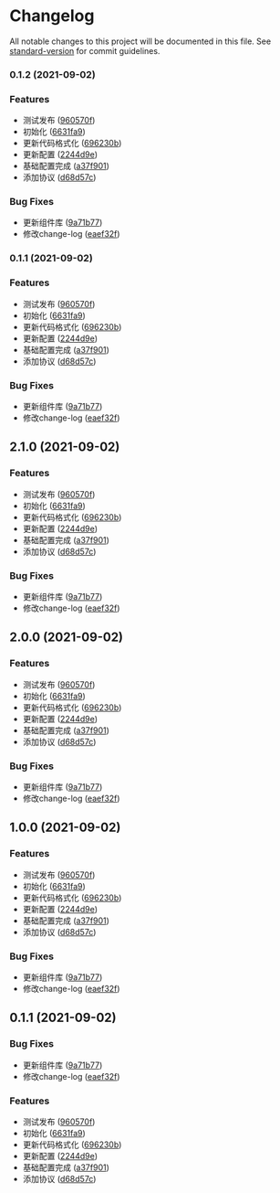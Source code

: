 # Changelog

All notable changes to this project will be documented in this file. See [standard-version](https://github.com/conventional-changelog/standard-version) for commit guidelines.

### 0.1.2 (2021-09-02)


### Features

* 测试发布 ([960570f](https://github.com/mkRui/Mor-ui/commit/960570ff147961dffe011593337e2cf9d52604e4))
* 初始化 ([6631fa9](https://github.com/mkRui/Mor-ui/commit/6631fa93b0cf3f980cce70fc84fada7eadabdeab))
* 更新代码格式化 ([696230b](https://github.com/mkRui/Mor-ui/commit/696230bc0e4f28ef8089a6182c0a127831110c31))
* 更新配置 ([2244d9e](https://github.com/mkRui/Mor-ui/commit/2244d9e15461656c8545ddfeee4c0cc8ca71e378))
* 基础配置完成 ([a37f901](https://github.com/mkRui/Mor-ui/commit/a37f9010dd5e5eef42c9ff50f9d49f5f09ff2390))
* 添加协议 ([d68d57c](https://github.com/mkRui/Mor-ui/commit/d68d57c49912a5797f0445d052912cd883cb62b7))


### Bug Fixes

* 更新组件库 ([9a71b77](https://github.com/mkRui/Mor-ui/commit/9a71b773144715eb5d95e3031ef9d61dd72757a5))
* 修改change-log ([eaef32f](https://github.com/mkRui/Mor-ui/commit/eaef32ffe097c2da71c46d34d853eecfb6b603fb))

### 0.1.1 (2021-09-02)


### Features

* 测试发布 ([960570f](https://github.com/mkRui/Mor-ui/commit/960570ff147961dffe011593337e2cf9d52604e4))
* 初始化 ([6631fa9](https://github.com/mkRui/Mor-ui/commit/6631fa93b0cf3f980cce70fc84fada7eadabdeab))
* 更新代码格式化 ([696230b](https://github.com/mkRui/Mor-ui/commit/696230bc0e4f28ef8089a6182c0a127831110c31))
* 更新配置 ([2244d9e](https://github.com/mkRui/Mor-ui/commit/2244d9e15461656c8545ddfeee4c0cc8ca71e378))
* 基础配置完成 ([a37f901](https://github.com/mkRui/Mor-ui/commit/a37f9010dd5e5eef42c9ff50f9d49f5f09ff2390))
* 添加协议 ([d68d57c](https://github.com/mkRui/Mor-ui/commit/d68d57c49912a5797f0445d052912cd883cb62b7))


### Bug Fixes

* 更新组件库 ([9a71b77](https://github.com/mkRui/Mor-ui/commit/9a71b773144715eb5d95e3031ef9d61dd72757a5))
* 修改change-log ([eaef32f](https://github.com/mkRui/Mor-ui/commit/eaef32ffe097c2da71c46d34d853eecfb6b603fb))

## 2.1.0 (2021-09-02)


### Features

* 测试发布 ([960570f](https://github.com/mkRui/Mor-ui/commit/960570ff147961dffe011593337e2cf9d52604e4))
* 初始化 ([6631fa9](https://github.com/mkRui/Mor-ui/commit/6631fa93b0cf3f980cce70fc84fada7eadabdeab))
* 更新代码格式化 ([696230b](https://github.com/mkRui/Mor-ui/commit/696230bc0e4f28ef8089a6182c0a127831110c31))
* 更新配置 ([2244d9e](https://github.com/mkRui/Mor-ui/commit/2244d9e15461656c8545ddfeee4c0cc8ca71e378))
* 基础配置完成 ([a37f901](https://github.com/mkRui/Mor-ui/commit/a37f9010dd5e5eef42c9ff50f9d49f5f09ff2390))
* 添加协议 ([d68d57c](https://github.com/mkRui/Mor-ui/commit/d68d57c49912a5797f0445d052912cd883cb62b7))


### Bug Fixes

* 更新组件库 ([9a71b77](https://github.com/mkRui/Mor-ui/commit/9a71b773144715eb5d95e3031ef9d61dd72757a5))
* 修改change-log ([eaef32f](https://github.com/mkRui/Mor-ui/commit/eaef32ffe097c2da71c46d34d853eecfb6b603fb))

## 2.0.0 (2021-09-02)


### Features

* 测试发布 ([960570f](https://github.com/mkRui/Mor-ui/commit/960570ff147961dffe011593337e2cf9d52604e4))
* 初始化 ([6631fa9](https://github.com/mkRui/Mor-ui/commit/6631fa93b0cf3f980cce70fc84fada7eadabdeab))
* 更新代码格式化 ([696230b](https://github.com/mkRui/Mor-ui/commit/696230bc0e4f28ef8089a6182c0a127831110c31))
* 更新配置 ([2244d9e](https://github.com/mkRui/Mor-ui/commit/2244d9e15461656c8545ddfeee4c0cc8ca71e378))
* 基础配置完成 ([a37f901](https://github.com/mkRui/Mor-ui/commit/a37f9010dd5e5eef42c9ff50f9d49f5f09ff2390))
* 添加协议 ([d68d57c](https://github.com/mkRui/Mor-ui/commit/d68d57c49912a5797f0445d052912cd883cb62b7))


### Bug Fixes

* 更新组件库 ([9a71b77](https://github.com/mkRui/Mor-ui/commit/9a71b773144715eb5d95e3031ef9d61dd72757a5))
* 修改change-log ([eaef32f](https://github.com/mkRui/Mor-ui/commit/eaef32ffe097c2da71c46d34d853eecfb6b603fb))

## 1.0.0 (2021-09-02)


### Features

* 测试发布 ([960570f](https://github.com/mkRui/Mor-ui/commit/960570ff147961dffe011593337e2cf9d52604e4))
* 初始化 ([6631fa9](https://github.com/mkRui/Mor-ui/commit/6631fa93b0cf3f980cce70fc84fada7eadabdeab))
* 更新代码格式化 ([696230b](https://github.com/mkRui/Mor-ui/commit/696230bc0e4f28ef8089a6182c0a127831110c31))
* 更新配置 ([2244d9e](https://github.com/mkRui/Mor-ui/commit/2244d9e15461656c8545ddfeee4c0cc8ca71e378))
* 基础配置完成 ([a37f901](https://github.com/mkRui/Mor-ui/commit/a37f9010dd5e5eef42c9ff50f9d49f5f09ff2390))
* 添加协议 ([d68d57c](https://github.com/mkRui/Mor-ui/commit/d68d57c49912a5797f0445d052912cd883cb62b7))


### Bug Fixes

* 更新组件库 ([9a71b77](https://github.com/mkRui/Mor-ui/commit/9a71b773144715eb5d95e3031ef9d61dd72757a5))
* 修改change-log ([eaef32f](https://github.com/mkRui/Mor-ui/commit/eaef32ffe097c2da71c46d34d853eecfb6b603fb))

## 0.1.1 (2021-09-02)


### Bug Fixes

* 更新组件库 ([9a71b77](https://github.com/mkRui/Mor-ui/commit/9a71b773144715eb5d95e3031ef9d61dd72757a5))
* 修改change-log ([eaef32f](https://github.com/mkRui/Mor-ui/commit/eaef32ffe097c2da71c46d34d853eecfb6b603fb))


### Features

* 测试发布 ([960570f](https://github.com/mkRui/Mor-ui/commit/960570ff147961dffe011593337e2cf9d52604e4))
* 初始化 ([6631fa9](https://github.com/mkRui/Mor-ui/commit/6631fa93b0cf3f980cce70fc84fada7eadabdeab))
* 更新代码格式化 ([696230b](https://github.com/mkRui/Mor-ui/commit/696230bc0e4f28ef8089a6182c0a127831110c31))
* 更新配置 ([2244d9e](https://github.com/mkRui/Mor-ui/commit/2244d9e15461656c8545ddfeee4c0cc8ca71e378))
* 基础配置完成 ([a37f901](https://github.com/mkRui/Mor-ui/commit/a37f9010dd5e5eef42c9ff50f9d49f5f09ff2390))
* 添加协议 ([d68d57c](https://github.com/mkRui/Mor-ui/commit/d68d57c49912a5797f0445d052912cd883cb62b7))
